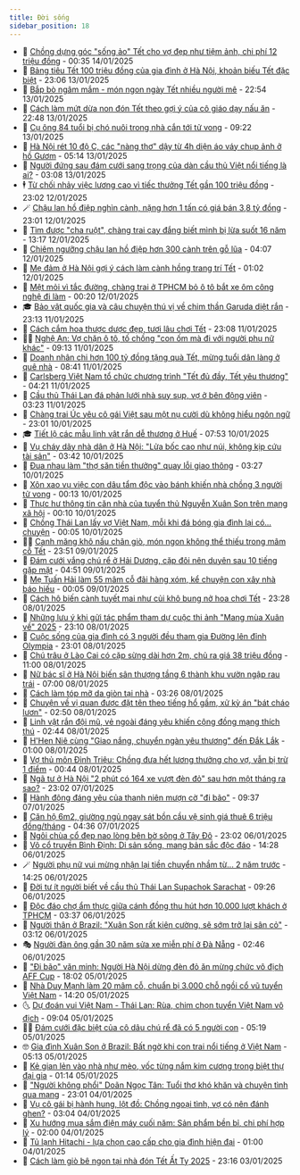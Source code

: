 ```yaml
---
title: Đời sống
sidebar_position: 18
---
```


<!-- dantri-doi-song:START -->
- 🥳 [Chồng dựng góc &quot;sống ảo&quot; Tết cho vợ đẹp như tiệm ảnh, chi phí 12 triệu đồng](https://dantri.com.vn/tet-2025/chong-dung-goc-song-ao-tet-cho-vo-dep-nhu-tiem-anh-chi-phi-12-trieu-dong-20250113165235721.htm) - 00:35 14/01/2025
- 🌁 [Bảng tiêu Tết 100 triệu đồng của gia đình ở Hà Nội, khoản biếu Tết đặc biệt](https://dantri.com.vn/doi-song/bang-tieu-tet-100-trieu-dong-cua-gia-dinh-o-ha-noi-khoan-bieu-tet-dac-biet-20250113183421060.htm) - 23:06 13/01/2025
- 👀 [Bắp bò ngâm mắm - món ngon ngày Tết nhiều người mê](https://dantri.com.vn/tet-2025/bap-bo-ngam-mam-mon-ngon-ngay-tet-nhieu-nguoi-me-20241214173141948.htm) - 22:54 13/01/2025
- 🐻 [Cách làm mứt dừa non đón Tết theo gợi ý của cô giáo dạy nấu ăn](https://dantri.com.vn/tet-2025/cach-lam-mut-dua-non-don-tet-theo-goi-y-cua-co-giao-day-nau-an-20241215102942052.htm) - 22:48 13/01/2025
- 🦅 [Cụ ông 84 tuổi bị chó nuôi trong nhà cắn tới tử vong](https://dantri.com.vn/doi-song/cu-ong-84-tuoi-bi-cho-nuoi-trong-nha-can-toi-tu-vong-20250113150906329.htm) - 09:22 13/01/2025
- 🦩 [Hà Nội rét 10 độ C, các &quot;nàng thơ&quot; dậy từ 4h diện áo váy chụp ảnh ở hồ Gươm](https://dantri.com.vn/doi-song/ha-noi-ret-10-do-c-cac-nang-tho-day-tu-4h-dien-ao-vay-chup-anh-o-ho-guom-20250113114750198.htm) - 05:14 13/01/2025
- 🦏 [Người đứng sau đám cưới sang trọng của dàn cầu thủ Việt nổi tiếng là ai?](https://dantri.com.vn/doi-song/nguoi-dung-sau-dam-cuoi-sang-trong-cua-dan-cau-thu-viet-noi-tieng-la-ai-20241008183456830.htm) - 03:08 13/01/2025
- 🕴 [Từ chối nhảy việc lương cao vì tiếc thưởng Tết gần 100 triệu đồng](https://dantri.com.vn/doi-song/tu-choi-nhay-viec-luong-cao-vi-tiec-thuong-tet-gan-100-trieu-dong-20241224150733386.htm) - 23:02 12/01/2025
- 🪄 [Chậu lan hồ điệp nghìn cành, nặng hơn 1 tấn có giá bán 3,8 tỷ đồng](https://dantri.com.vn/doi-song/chau-lan-ho-diep-nghin-canh-nang-hon-1-tan-co-gia-ban-38-ty-dong-20250109101815261.htm) - 23:01 12/01/2025
- 🚦 [Tìm được &quot;cha ruột&quot;, chàng trai cay đắng biết mình bị lừa suốt 16 năm](https://dantri.com.vn/doi-song/tim-duoc-cha-ruot-chang-trai-cay-dang-biet-minh-bi-lua-suot-16-nam-20250112111840916.htm) - 13:17 12/01/2025
- 🤔 [Chiêm ngưỡng chậu lan hồ điệp hơn 300 cành trên gỗ lũa](https://dantri.com.vn/doi-song/chiem-nguong-chau-lan-ho-diep-hon-300-canh-tren-go-lua-20250112082128057.htm) - 04:07 12/01/2025
- 🚦 [Mẹ đảm ở Hà Nội gợi ý cách làm cành hồng trang trí Tết](https://dantri.com.vn/tet-2025/me-dam-o-ha-noi-goi-y-cach-lam-canh-hong-trang-tri-tet-20250109161743221.htm) - 01:02 12/01/2025
- 🐎 [Mệt mỏi vì tắc đường, chàng trai ở TPHCM bỏ ô tô bắt xe ôm công nghệ đi làm](https://dantri.com.vn/doi-song/met-moi-vi-tac-duong-chang-trai-o-tphcm-bo-o-to-bat-xe-om-cong-nghe-di-lam-20250111212802144.htm) - 00:20 12/01/2025
- 🎓 [Bảo vật quốc gia và câu chuyện thú vị về chim thần Garuda diệt rắn](https://dantri.com.vn/doi-song/bao-vat-quoc-gia-va-cau-chuyen-thu-vi-ve-chim-than-garuda-diet-ran-20250111084119089.htm) - 23:13 11/01/2025
- 🐘 [Cách cắm hoa thược dược đẹp, tươi lâu chơi Tết](https://dantri.com.vn/doi-song/cach-cam-hoa-thuoc-duoc-dep-tuoi-lau-choi-tet-20250110152124721.htm) - 23:08 11/01/2025
- 🧑‍🏫 [Nghệ An: Vợ chặn ô tô, tố chồng &quot;con ốm mà đi với người phụ nữ khác&quot;](https://dantri.com.vn/doi-song/nghe-an-vo-chan-o-to-to-chong-con-om-ma-di-voi-nguoi-phu-nu-khac-20250111143225479.htm) - 09:13 11/01/2025
- 🦒 [Doanh nhân chi hơn 100 tỷ đồng tặng quà Tết, mừng tuổi dân làng ở quê nhà](https://dantri.com.vn/doi-song/doanh-nhan-chi-hon-100-ty-dong-tang-qua-tet-mung-tuoi-dan-lang-o-que-nha-20241214092803959.htm) - 08:41 11/01/2025
- 🧰 [Carlsberg Việt Nam tổ chức chương trình &quot;Tết đủ đầy, Tết yêu thương&quot;](https://dantri.com.vn/doi-song/carlsberg-viet-nam-to-chuc-chuong-trinh-tet-du-day-tet-yeu-thuong-20250111110939063.htm) - 04:21 11/01/2025
- 🧐 [Cầu thủ Thái Lan đá phản lưới nhà suy sụp, vợ ở bên động viên](https://dantri.com.vn/doi-song/cau-thu-thai-lan-da-phan-luoi-nha-suy-sup-vo-o-ben-dong-vien-20250109112404137.htm) - 03:23 11/01/2025
- 🌮 [Chàng trai Úc yêu cô gái Việt sau một nụ cười dù không hiểu ngôn ngữ](https://dantri.com.vn/doi-song/chang-trai-uc-yeu-co-gai-viet-sau-mot-nu-cuoi-du-khong-hieu-ngon-ngu-20250107135001382.htm) - 23:01 10/01/2025
- 🎓 [Tiết lộ các mẫu linh vật rắn dễ thương ở Huế](https://dantri.com.vn/doi-song/tiet-lo-cac-mau-linh-vat-ran-de-thuong-o-hue-20250110070543480.htm) - 07:53 10/01/2025
- 🚀 [Vụ cháy dãy nhà dân ở Hà Nội: &quot;Lửa bốc cao như núi, không kịp cứu tài sản&quot;](https://dantri.com.vn/doi-song/vu-chay-day-nha-dan-o-ha-noi-lua-boc-cao-nhu-nui-khong-kip-cuu-tai-san-20250110102330765.htm) - 03:42 10/01/2025
- 🤖 [Đua nhau làm &quot;thợ săn tiền thưởng&quot; quay lỗi giao thông](https://dantri.com.vn/doi-song/dua-nhau-lam-tho-san-tien-thuong-quay-loi-giao-thong-20250107144116746.htm) - 03:27 10/01/2025
- 🤩 [Xôn xao vụ việc con dâu tẩm độc vào bánh khiến nhà chồng 3 người tử vong](https://dantri.com.vn/doi-song/xon-xao-vu-viec-con-dau-tam-doc-vao-banh-khien-nha-chong-3-nguoi-tu-vong-20250108165528576.htm) - 00:13 10/01/2025
- 👹 [Thực hư thông tin căn nhà của tuyển thủ Nguyễn Xuân Son trên mạng xã hội](https://dantri.com.vn/doi-song/thuc-hu-thong-tin-can-nha-cua-tuyen-thu-nguyen-xuan-son-tren-mang-xa-hoi-20250108153514736.htm) - 00:10 10/01/2025
- 🦩 [Chồng Thái Lan lấy vợ Việt Nam, mỗi khi đá bóng gia đình lại có... chuyện](https://dantri.com.vn/doi-song/chong-thai-lan-lay-vo-viet-nam-moi-khi-da-bong-gia-dinh-lai-co-chuyen-20250109170317709.htm) - 00:05 10/01/2025
- 🧑‍🏫 [Canh măng khô nấu chân giò, món ngon không thể thiếu trong mâm cỗ Tết](https://dantri.com.vn/tet-2025/canh-mang-kho-nau-chan-gio-mon-ngon-khong-the-thieu-trong-mam-co-tet-20250109085407775.htm) - 23:51 09/01/2025
- 🌈 [Đám cưới vắng chú rể ở Hải Dương, cặp đôi nên duyên sau 10 tiếng gặp mặt](https://dantri.com.vn/doi-song/dam-cuoi-vang-chu-re-o-hai-duong-cap-doi-nen-duyen-sau-10-tieng-gap-mat-20250109111702245.htm) - 04:51 09/01/2025
- 💃 [Mẹ Tuấn Hải làm 55 mâm cỗ đãi hàng xóm, kể chuyện con xây nhà báo hiếu](https://dantri.com.vn/doi-song/me-tuan-hai-lam-55-mam-co-dai-hang-xom-ke-chuyen-con-xay-nha-bao-hieu-20250108194532084.htm) - 00:05 09/01/2025
- 💂 [Cách hô biến cành tuyết mai như củi khô bung nở hoa chơi Tết](https://dantri.com.vn/tet-2025/cach-ho-bien-canh-tuyet-mai-nhu-cui-kho-bung-no-hoa-choi-tet-20250107100843651.htm) - 23:28 08/01/2025
- 🦏 [Những lưu ý khi gửi tác phẩm tham dự cuộc thi ảnh &quot;Mang mùa Xuân về&quot; 2025](https://dantri.com.vn/tet-2025/nhung-luu-y-khi-gui-tac-pham-tham-du-cuoc-thi-anh-mang-mua-xuan-ve-2025-20250108172618789.htm) - 23:10 08/01/2025
- 🤡 [Cuộc sống của gia đình có 3 người đều tham gia Đường lên đỉnh Olympia](https://dantri.com.vn/doi-song/cuoc-song-cua-gia-dinh-co-3-nguoi-deu-tham-gia-duong-len-dinh-olympia-20250107161401339.htm) - 23:01 08/01/2025
- 🫶 [Chú trâu ở Lào Cai có cặp sừng dài hơn 2m, chủ ra giá 38 triệu đồng](https://dantri.com.vn/doi-song/chu-trau-o-lao-cai-co-cap-sung-dai-hon-2m-chu-ra-gia-38-trieu-dong-20241202100421839.htm) - 11:00 08/01/2025
- 💪 [Nữ bác sĩ ở Hà Nội biến sân thượng tầng 6 thành khu vườn ngập rau trái](https://dantri.com.vn/doi-song/nu-bac-si-o-ha-noi-bien-san-thuong-tang-6-thanh-khu-vuon-ngap-rau-trai-20250107140832412.htm) - 07:00 08/01/2025
- 🦅 [Cách làm tóp mỡ da giòn tại nhà](https://dantri.com.vn/doi-song/cach-lam-top-mo-da-gion-tai-nha-20250107150626870.htm) - 03:26 08/01/2025
- 🧠 [Chuyện về vị quan được đặt tên theo tiếng hổ gầm, xử kỳ án &quot;bát cháo lươn&quot;](https://dantri.com.vn/doi-song/chuyen-ve-vi-quan-duoc-dat-ten-theo-tieng-ho-gam-xu-ky-an-bat-chao-luon-20250104123557099.htm) - 02:50 08/01/2025
- 🦅 [Linh vật rắn đội mũ, vẻ ngoài đáng yêu khiến cộng đồng mạng thích thú](https://dantri.com.vn/doi-song/linh-vat-ran-doi-mu-ve-ngoai-dang-yeu-khien-cong-dong-mang-thich-thu-20250108084322634.htm) - 02:44 08/01/2025
- 💪 [H&#39;Hen Niê cùng &quot;Giao nắng, chuyển ngàn yêu thương&quot; đến Đắk Lắk](https://dantri.com.vn/doi-song/hhen-nie-cung-giao-nang-chuyen-ngan-yeu-thuong-den-dak-lak-20250107162915088.htm) - 01:00 08/01/2025
- 🧐 [Vợ thủ môn Đình Triệu: Chồng đưa hết lương thưởng cho vợ, vẫn bị trừ 1 điểm](https://dantri.com.vn/doi-song/vo-thu-mon-dinh-trieu-chong-dua-het-luong-thuong-cho-vo-van-bi-tru-1-diem-20250107210648793.htm) - 00:44 08/01/2025
- 👀 [Ngã tư ở Hà Nội &quot;2 phút có 164 xe vượt đèn đỏ&quot; sau hơn một tháng ra sao?](https://dantri.com.vn/doi-song/nga-tu-o-ha-noi-2-phut-co-164-xe-vuot-den-do-sau-hon-mot-thang-ra-sao-20250107211212080.htm) - 23:02 07/01/2025
- 🎉 [Hành động đáng yêu của thanh niên mượn cờ &quot;đi bão&quot;](https://dantri.com.vn/doi-song/hanh-dong-dang-yeu-cua-thanh-nien-muon-co-di-bao-20250107160026936.htm) - 09:37 07/01/2025
- 💂 [Căn hộ 6m2, giường ngủ ngay sát bồn cầu vệ sinh giá thuê 6 triệu đồng/tháng](https://dantri.com.vn/doi-song/can-ho-6m2-giuong-ngu-ngay-sat-bon-cau-ve-sinh-gia-thue-6-trieu-dongthang-20250107101112916.htm) - 04:36 07/01/2025
- 🚀 [Ngôi chùa cổ đẹp nao lòng bên bờ sông ở Tây Đô](https://dantri.com.vn/doi-song/ngoi-chua-co-dep-nao-long-ben-bo-song-o-tay-do-20250103160808098.htm) - 23:02 06/01/2025
- 👹 [Võ cổ truyền Bình Định: Di sản sống, mang bản sắc độc đáo](https://dantri.com.vn/doi-song/vo-co-truyen-binh-dinh-di-san-song-mang-ban-sac-doc-dao-20250106065043914.htm) - 14:28 06/01/2025
- 🪄 [Người phụ nữ vui mừng nhận lại tiền chuyển nhầm từ... 2 năm trước](https://dantri.com.vn/doi-song/nguoi-phu-nu-vui-mung-nhan-lai-tien-chuyen-nham-tu-2-nam-truoc-20250106195619635.htm) - 14:25 06/01/2025
- 🌁 [Đời tư ít người biết về cầu thủ Thái Lan Supachok Sarachat](https://dantri.com.vn/doi-song/doi-tu-it-nguoi-biet-ve-cau-thu-thai-lan-supachok-sarachat-20250106145952068.htm) - 09:26 06/01/2025
- 🌋 [Độc đáo chợ ẩm thực giữa cánh đồng thu hút hơn 10.000 lượt khách ở TPHCM](https://dantri.com.vn/doi-song/doc-dao-cho-am-thuc-giua-canh-dong-thu-hut-hon-10000-luot-khach-o-tphcm-20250106092536240.htm) - 03:37 06/01/2025
- 🦆 [Người thân ở Brazil: &quot;Xuân Son rất kiên cường, sẽ sớm trở lại sân cỏ&quot;](https://dantri.com.vn/doi-song/nguoi-than-o-brazil-xuan-son-rat-kien-cuong-se-som-tro-lai-san-co-20250106095439812.htm) - 03:12 06/01/2025
- 🎭 [Người đàn ông gần 30 năm sửa xe miễn phí ở Đà Nẵng](https://dantri.com.vn/doi-song/nguoi-dan-ong-gan-30-nam-sua-xe-mien-phi-o-da-nang-20250105113804393.htm) - 02:46 06/01/2025
- 🤡 [&quot;Đi bão&quot; văn minh: Người Hà Nội dừng đèn đỏ ăn mừng chức vô địch AFF Cup](https://dantri.com.vn/doi-song/di-bao-van-minh-nguoi-ha-noi-dung-den-do-an-mung-chuc-vo-dich-aff-cup-20250106005433147.htm) - 18:02 05/01/2025
- 🦩 [Nhà Duy Mạnh làm 20 mâm cỗ, chuẩn bị 3.000 chỗ ngồi cổ vũ tuyển Việt Nam](https://dantri.com.vn/doi-song/nha-duy-manh-lam-20-mam-co-chuan-bi-3000-cho-ngoi-co-vu-tuyen-viet-nam-20250105210629097.htm) - 14:20 05/01/2025
- 🌜 [Dự đoán vui Việt Nam - Thái Lan: Rùa, chim chọn tuyển Việt Nam vô địch](https://dantri.com.vn/doi-song/du-doan-vui-viet-nam-thai-lan-rua-chim-chon-tuyen-viet-nam-vo-dich-20250105150959824.htm) - 09:04 05/01/2025
- 🧑‍🏫 [Đám cưới đặc biệt của cô dâu chú rể đã có 5 người con](https://dantri.com.vn/doi-song/dam-cuoi-dac-biet-cua-co-dau-chu-re-da-co-5-nguoi-con-20250105114036695.htm) - 05:19 05/01/2025
- 🤓 [Gia đình Xuân Son ở Brazil: Bất ngờ khi con trai nổi tiếng ở Việt Nam](https://dantri.com.vn/doi-song/gia-dinh-xuan-son-o-brazil-bat-ngo-khi-con-trai-noi-tieng-o-viet-nam-20250105111239383.htm) - 05:13 05/01/2025
- 🤗 [Kẻ gian lẻn vào nhà như mèo, vốc từng nắm kim cương trong biệt thự đại gia](https://dantri.com.vn/doi-song/ke-gian-len-vao-nha-nhu-meo-voc-tung-nam-kim-cuong-trong-biet-thu-dai-gia-20250104132014427.htm) - 01:14 05/01/2025
- 🦒 [&quot;Người không phổi&quot; Doãn Ngọc Tân: Tuổi thơ khó khăn và chuyện tình qua mạng](https://dantri.com.vn/doi-song/nguoi-khong-phoi-doan-ngoc-tan-tuoi-tho-kho-khan-va-chuyen-tinh-qua-mang-20250104210727921.htm) - 23:01 04/01/2025
- 💂 [Vụ cô gái bị hành hung, lột đồ: Chồng ngoại tình, vợ có nên đánh ghen?](https://dantri.com.vn/doi-song/vu-co-gai-bi-hanh-hung-lot-do-chong-ngoai-tinh-vo-co-nen-danh-ghen-20250104073841062.htm) - 03:04 04/01/2025
- 🚀 [Xu hướng mua sắm điện máy cuối năm: Sản phẩm bền bỉ, chi phí hợp lý](https://dantri.com.vn/doi-song/xu-huong-mua-sam-dien-may-cuoi-nam-san-pham-ben-bi-chi-phi-hop-ly-20250103175414745.htm) - 02:00 04/01/2025
- 🐲 [Tủ lạnh Hitachi - lựa chọn cao cấp cho gia đình hiện đại](https://dantri.com.vn/doi-song/tu-lanh-hitachi-lua-chon-cao-cap-cho-gia-dinh-hien-dai-20250103164605714.htm) - 01:00 04/01/2025
- 🎡 [Cách làm giò bê ngon tại nhà đón Tết Ất Tỵ 2025](https://dantri.com.vn/doi-song/cach-lam-gio-be-ngon-tai-nha-don-tet-at-ty-2025-20250103103636187.htm) - 23:16 03/01/2025<!-- dantri-doi-song:END -->
